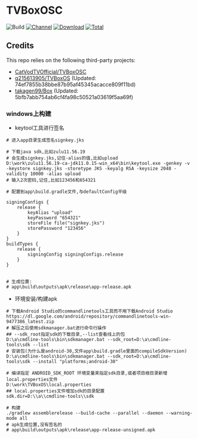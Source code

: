 # TVBoxOSC

![Build](https://shields.io/github/actions/workflow/status/o0HalfLife0o/TVBoxOSC/test.yml?branch=master&logo=github&label=Build)
[![Channel](https://img.shields.io/badge/Follow-Telegram-blue.svg?logo=telegram)](https://t.me/TVBoxOSC)
[![Download](https://img.shields.io/github/v/release/o0HalfLife0o/TVBoxOSC?color=orange&logoColor=orange&label=Download&logo=DocuSign)](https://github.com/o0HalfLife0o/TVBoxOSC/releases/latest) 
[![Total](https://shields.io/github/downloads/o0HalfLife0o/TVBoxOSC/total?logo=Bookmeter&label=Counts&logoColor=yellow&color=yellow)](https://github.com/o0HalfLife0o/TVBoxOSC/releases)

## Credits
This repo relies on the following third-party projects:
- [CatVodTVOfficial/TVBoxOSC](https://github.com/CatVodTVOfficial/TVBoxOSC)
- [q215613905/TVBoxOS](https://github.com/q215613905/TVBoxOS) (Updated: 74ef7855b38bbe87b95af45345acacce809f11bd)
- [takagen99/Box](https://github.com/takagen99/Box) (Updated: 5bfb7abb754ab6cf4fa98c50521a03619f5aa69f)


### windows上构建

- keytool工具进行签名

```shell
# 进入app目录生成签名signkey.jks

# 下载java sdk,比如zulu11.56.19
# 会生成signkey.jks,记住-alias的值,比如upload
D:\work\zulu11.56.19-ca-jdk11.0.15-win_x64\bin\keytool.exe -genkey -v -keystore signkey.jks -storetype JKS -keyalg RSA -keysize 2048 -validity 10000 -alias upload
# 输入2次密码,记住,比如123456和654321

# 配置到app\build.gradle文件,与defaultConfig平级

signingConfigs {
    release {
        keyAlias "upload"
        keyPassword "654321"
        storeFile file("signkey.jks")
        storePassword "123456"
    }
}
buildTypes {
    release {
        signingConfig signingConfigs.release
    }
}


# 生成位置:
# app\build\outputs\apk\release\app-release.apk
```

- 环境安装/构建apk

```shell
# 下载Android Studio的commandlinetools工具而不用下载Android Studio
https://dl.google.com/android/repository/commandlinetools-win-9477386_latest.zip
# 解压之后使用sdkmanager.bat进行命令行操作
## --sdk_root指定sdk的下载目录,--list查看线上的包
D:\a\cmdline-tools\bin\sdkmanager.bat --sdk_root=D:\a\cmdline-tools\sdk --list
# 安装包(为什么是android-30,文件app\build.gradle里面的compileSdkVersion)
D:\a\cmdline-tools\bin\sdkmanager.bat --sdk_root=D:\a\cmdline-tools\sdk --install "platforms;android-30"

# 编译指定 ANDROID_SDK_ROOT 环境变量来指定sdk目录,或者项目根目录新增local.properties文件
D:\work\TVBoxOS\local.properties
## local.properties文件增加sdk的目录配置
sdk.dir=D:\\a\\cmdline-tools\\sdk

# 构建
./gradlew assemblerelease --build-cache --parallel --daemon --warning-mode all
# apk生成位置,没有签名的
# app\build\outputs\apk\release\app-release-unsigned.apk
```
